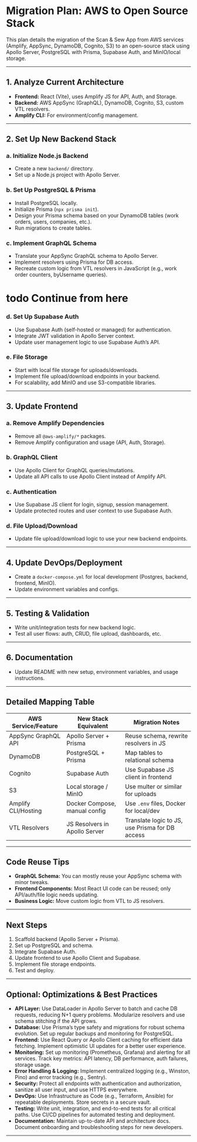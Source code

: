 # Migration Plan: AWS to Open Source Stack

This plan details the migration of the Scan & Sew App from AWS services (Amplify, AppSync, DynamoDB, Cognito, S3) to an open-source stack using Apollo Server, PostgreSQL with Prisma, Supabase Auth, and MinIO/local storage.

---

## 1. Analyze Current Architecture

- **Frontend:** React (Vite), uses Amplify JS for API, Auth, and Storage.
- **Backend:** AWS AppSync (GraphQL), DynamoDB, Cognito, S3, custom VTL resolvers.
- **Amplify CLI:** For environment/config management.

---

## 2. Set Up New Backend Stack

### a. Initialize Node.js Backend
- Create a new `backend/` directory.
- Set up a Node.js project with Apollo Server.

### b. Set Up PostgreSQL & Prisma
- Install PostgreSQL locally.
- Initialize Prisma (`npx prisma init`).
- Design your Prisma schema based on your DynamoDB tables (work orders, users, companies, etc.).
- Run migrations to create tables.

### c. Implement GraphQL Schema
- Translate your AppSync GraphQL schema to Apollo Server.
- Implement resolvers using Prisma for DB access.
- Recreate custom logic from VTL resolvers in JavaScript (e.g., work order counters, byUsername queries).

# todo Continue from here
### d. Set Up Supabase Auth
- Use Supabase Auth (self-hosted or managed) for authentication.
- Integrate JWT validation in Apollo Server context.
- Update user management logic to use Supabase Auth’s API.

### e. File Storage
- Start with local file storage for uploads/downloads.
- Implement file upload/download endpoints in your backend.
- For scalability, add MinIO and use S3-compatible libraries.

---

## 3. Update Frontend

### a. Remove Amplify Dependencies
- Remove all `@aws-amplify/*` packages.
- Remove Amplify configuration and usage (API, Auth, Storage).

### b. GraphQL Client
- Use Apollo Client for GraphQL queries/mutations.
- Update all API calls to use Apollo Client instead of Amplify API.

### c. Authentication
- Use Supabase JS client for login, signup, session management.
- Update protected routes and user context to use Supabase Auth.

### d. File Upload/Download
- Update file upload/download logic to use your new backend endpoints.

---


## 4. Update DevOps/Deployment

- Create a `docker-compose.yml` for local development (Postgres, backend, frontend, MinIO).
- Update environment variables and configs.

---


## 5. Testing & Validation

- Write unit/integration tests for new backend logic.
- Test all user flows: auth, CRUD, file upload, dashboards, etc.

---


## 6. Documentation

- Update README with new setup, environment variables, and usage instructions.

---

## Detailed Mapping Table

| AWS Service/Feature      | New Stack Equivalent                | Migration Notes                                 |
|------------------------- |-------------------------------------|-------------------------------------------------|
| AppSync GraphQL API      | Apollo Server + Prisma              | Reuse schema, rewrite resolvers in JS           |
| DynamoDB                 | PostgreSQL + Prisma                 | Map tables to relational schema                 |
| Cognito                  | Supabase Auth                       | Use Supabase JS client in frontend              |
| S3                       | Local storage / MinIO               | Use multer or similar for uploads               |
| Amplify CLI/Hosting      | Docker Compose, manual config       | Use `.env` files, Docker for local/dev          |
| VTL Resolvers            | JS Resolvers in Apollo Server       | Translate logic to JS, use Prisma for DB access |

---

## Code Reuse Tips

- **GraphQL Schema:** You can mostly reuse your AppSync schema with minor tweaks.
- **Frontend Components:** Most React UI code can be reused; only API/auth/file logic needs updating.
- **Business Logic:** Move custom logic from VTL to JS resolvers.

---


## Next Steps

1. Scaffold backend (Apollo Server + Prisma).
2. Set up PostgreSQL and schema.
3. Integrate Supabase Auth.
4. Update frontend to use Apollo Client and Supabase.
5. Implement file storage endpoints.
6. Test and deploy.

---

## Optional: Optimizations & Best Practices

- **API Layer:** Use DataLoader in Apollo Server to batch and cache DB requests, reducing N+1 query problems. Modularize resolvers and use schema stitching if the API grows.
- **Database:** Use Prisma’s type safety and migrations for robust schema evolution. Set up regular backups and monitoring for PostgreSQL.
- **Frontend:** Use React Query or Apollo Client caching for efficient data fetching. Implement optimistic UI updates for a better user experience.
- **Monitoring:** Set up monitoring (Prometheus, Grafana) and alerting for all services. Track key metrics: API latency, DB performance, auth failures, storage usage.
- **Error Handling & Logging:** Implement centralized logging (e.g., Winston, Pino) and error tracking (e.g., Sentry).
- **Security:** Protect all endpoints with authentication and authorization, sanitize all user input, and use HTTPS everywhere.
- **DevOps:** Use Infrastructure as Code (e.g., Terraform, Ansible) for repeatable deployments. Store secrets in a secure vault.
- **Testing:** Write unit, integration, and end-to-end tests for all critical paths. Use CI/CD pipelines for automated testing and deployment.
- **Documentation:** Maintain up-to-date API and architecture docs. Document onboarding and troubleshooting steps for new developers.

---
